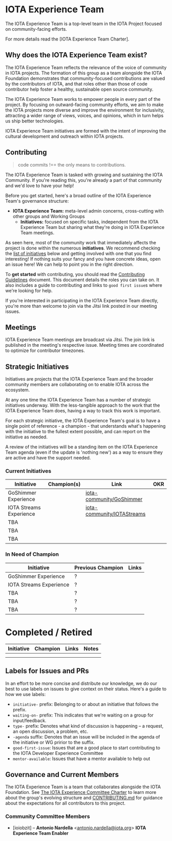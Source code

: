 # IOTA Experience Team

The IOTA Experience Team is a top-level team in the IOTA Project focused on community-facing efforts.

For more details read the [IOTA Experience Team Charter].

## Why does the IOTA Experience Team exist?

The IOTA Experience Team reflects the relevance of the voice of community in IOTA projects. The formation of this group as a team alongside the IOTA Foundation demonstrates that community-focused contributions are valued by the contributors of IOTA, and that roles other than those of code contributor help foster a healthy, sustainable open source community.

The IOTA Experience Team works to empower people in every part of the project. By focusing on outward-facing community efforts, we aim to make the IOTA projects more diverse and improve the environment for inclusivity, attracting a wider range of views, voices, and opinions, which in turn helps us ship better technologies.

IOTA Experience Team initiatives are formed with the intent of improving the cultural development and outreach within IOTA projects.

## Contributing

> code commits !== the only means to contributions.

The IOTA Experience Team is tasked with growing and sustaining the IOTA Community. If you're reading this, you're already a part of that community and we'd love to have your help!

Before you get started, here's a broad outline of the IOTA Experience Team's governance structure:

- **IOTA Experience Team:** meta-level admin concerns, cross-cutting with other groups and Working Groups
  - **Initiatives:** focused on specific tasks, independent from the IOTA Experience Team but sharing what they're doing in IOTA Experience Team meetings.

As seen here, most of the community work that immediately affects the project is done within the numerous **initiatives**. We recommend checking the [list of initiatives](#strategic-initiatives) below and getting involved with one that you find interesting! If nothing suits your fancy and you have concrete ideas, open an issue here! We can help to point you in the right direction.

To **get started** with contributing, you should read the [Contributing Guidelines](./CONTRIBUTING.md) document. This document details the roles you can take on. It also includes a guide to contributing and links to `good first issue`s where we're looking for help.

If you're interested in participating in the IOTA Experience Team directly, you're more than welcome to join via the Jitsi link posted in our meeting issues.

## Meetings

IOTA Experience Team meetings are broadcast via Jitsi. The join link is published in the meeting's respective issue. Meeting times are coordinated to optimize for contributor timezones.

## Strategic Initiatives

Initiatives are projects that the IOTA Experience Team and the broader community members are collaborating on to enable IOTA across the ecosystem.

At any one time the IOTA Experience Team has a number of strategic initiatives underway. With the less-tangible approach to the work that the IOTA Experience Team does, having a way to track this work is important.

For each strategic initiative, the IOTA Experience Team's goal is to have a single point of reference - a champion - that understands what's happening with the initiative to the fullest extent possible, and can report on the initiative as needed.

A review of the initiatives will be a standing item on the IOTA Experience Team agenda (even if the update is 'nothing new') as a way to ensure they are active and have the support needed.

### Current Initiatives

| Initiative              | Champion(s) | Link                                                         | OKR  |
| ----------------------- | ----------- | ------------------------------------------------------------ | ---- |
| GoShimmer Experience    |             | [iota-community/GoShimmer](https://github.com/iota-community/GoShimmerTeam) |      |
| IOTA Streams Experience |             | [iota-community/IOTAStreams](https://github.com/iota-community/iotastreams) |      |
| TBA                     |             |                                                              |      |
| TBA                     |             |                                                              |      |
| TBA                     |             |                                                              |      |

### In Need of Champion

| Initiative              | Previous Champion | Links |
| ----------------------- | ----------------- | ----- |
| GoShimmer Experience    | ?                 |       |
| IOTA Streams Experience | ?                 |       |
| TBA                     | ?                 |       |
| TBA                     | ?                 |       |
| TBA                     | ?                 |       |


# Completed / Retired

| Initiative | Champion | Links | Notes |
| ---------- | -------- | ----- | ----- |
|            |          |       |       |
|            |          |       |       |


## Labels for Issues and PRs

In an effort to be more concise and distribute our knowledge, we do our best to use labels on issues to give context on their status. Here's a guide to how we use labels:

- `initiative-` prefix: Belonging to or about an initiative that follows the prefix.
- `waiting-on-` prefix: This indicates that we're waiting on a group for input/feedback.
- `type-` prefix: Denotes what kind of discussion is happening – a request, an open discussion, a problem, etc.
- `-agenda` suffix: Denotes that an issue will be included in the agenda of the initiative or WG pririor to the suffix.
- `good-first-issue`: Issues that are a good place to start contributing to the IOTA Developer Experience Committee
- `mentor-available`: Issues that have a mentor available to help out

## Governance and Current Members

The  IOTA Experience Team is a team that collaborates alongside the IOTA Foundation. See [The IOTA Experience Committee Charter](./IOTA-Developer-Experience-Committee-Charter.md) to learn more about the group's evolving structure and [CONTRIBUTING.md](./CONTRIBUTING.md) for guidance about the expectations for all contributors to this project.

### Community Committee Members

* [ioiobzit] – **Antonio Nardella** &lt;antonio.nardella@iota.org&gt; **IOTA Experience Team Enabler**
